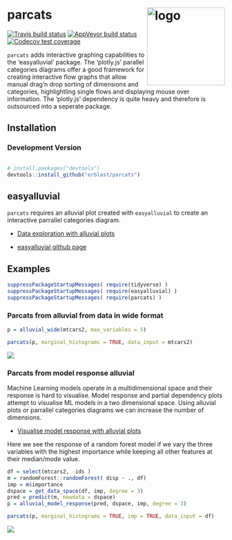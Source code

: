 
<!-- README.md is generated from README.Rmd. Please edit that file -->

# parcats <img src="https://github.com/erblast/parcats/blob/master/inst/logo/logo_parcats.png" alt="logo" width="180" height="180" align = "right"/>

<!-- badges: start -->

[![Travis build
status](https://travis-ci.org/erblast/parcats.svg?branch=master)](https://travis-ci.org/erblast/parcats)
[![AppVeyor build
status](https://ci.appveyor.com/api/projects/status/github/erblast/parcats?branch=master&svg=true)](https://ci.appveyor.com/project/erblast/parcats)
[![Codecov test
coverage](https://codecov.io/gh/erblast/parcats/branch/master/graph/badge.svg)](https://codecov.io/gh/erblast/parcats?branch=master)
<!-- badges: end -->

`parcats` adds interactive graphing capabilities to the ‘easyalluvial’
package. The ‘plotly.js’ parallel categories diagrams offer a good
framework for creating interactive flow graphs that allow manual drag’n
drop sorting of dimensions and categories, highlightling single flows
and displaying mouse over information. The ‘plotly.js’ dependency is
quite heavy and therefore is outsourced into a seperate package.

## Installation

<!--
### CRAN


```r
install.packages('easyalluvial')
```
-->

### Development Version

``` r

# install.packages("devtools")
devtools::install_github("erblast/parcats")
```

## easyalluvial

`parcats` requires an alluvial plot created with `easyalluvial` to
create an interactive parrallel categories diagram.

  - [Data exploration with alluvial
    plots](https://www.datisticsblog.com/2018/10/intro_easyalluvial/#features)

  - [easyalluvial github page](https://github.com/erblast/easyalluvial)

## Examples

``` r
suppressPackageStartupMessages( require(tidyverse) )
suppressPackageStartupMessages( require(easyalluvial) )
suppressPackageStartupMessages( require(parcats) )
```

### Parcats from alluvial from data in wide format

``` r
p = alluvial_wide(mtcars2, max_variables = 5)

parcats(p, marginal_histograms = TRUE, data_input = mtcars2)
```

![](http://github.com/erblast/parcats/blob/master/demo1.gif)

### Parcats from model response alluvial

Machine Learning models operate in a multidimensional space and their
response is hard to visualise. Model response and partial dependency
plots attempt to visualise ML models in a two dimensional space. Using
alluvial plots or parrallel categories diagrams we can increase the
number of dimensions.

  - [Visualise model response with alluvial
    plots](https://www.datisticsblog.com/page/visualising-model-response-with-easyalluvial/)

Here we see the response of a random forest model if we vary the three
variables with the highest importance while keeping all other features
at their median/mode value.

``` r
df = select(mtcars2, -ids )
m = randomForest::randomForest( disp ~ ., df)
imp = m$importance
dspace = get_data_space(df, imp, degree = 3)
pred = predict(m, newdata = dspace)
p = alluvial_model_response(pred, dspace, imp, degree = 3)

parcats(p, marginal_histograms = TRUE, imp = TRUE, data_input = df)
```

![](http://github.com/erblast/parcats/blob/master/demo2.gif)

